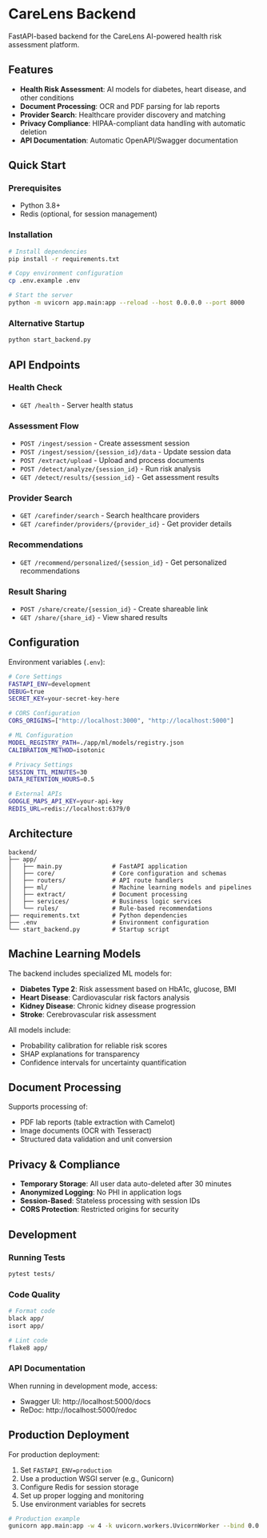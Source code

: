# CareLens Backend

FastAPI-based backend for the CareLens AI-powered health risk assessment platform.

## Features

- **Health Risk Assessment**: AI models for diabetes, heart disease, and other conditions
- **Document Processing**: OCR and PDF parsing for lab reports
- **Provider Search**: Healthcare provider discovery and matching
- **Privacy Compliance**: HIPAA-compliant data handling with automatic deletion
- **API Documentation**: Automatic OpenAPI/Swagger documentation

## Quick Start

### Prerequisites
- Python 3.8+
- Redis (optional, for session management)

### Installation
```bash
# Install dependencies
pip install -r requirements.txt

# Copy environment configuration
cp .env.example .env

# Start the server
python -m uvicorn app.main:app --reload --host 0.0.0.0 --port 8000
```

### Alternative Startup
```bash
python start_backend.py
```

## API Endpoints

### Health Check
- `GET /health` - Server health status

### Assessment Flow
- `POST /ingest/session` - Create assessment session
- `POST /ingest/session/{session_id}/data` - Update session data
- `POST /extract/upload` - Upload and process documents
- `POST /detect/analyze/{session_id}` - Run risk analysis
- `GET /detect/results/{session_id}` - Get assessment results

### Provider Search
- `GET /carefinder/search` - Search healthcare providers
- `GET /carefinder/providers/{provider_id}` - Get provider details

### Recommendations
- `GET /recommend/personalized/{session_id}` - Get personalized recommendations

### Result Sharing
- `POST /share/create/{session_id}` - Create shareable link
- `GET /share/{share_id}` - View shared results

## Configuration

Environment variables (`.env`):

```bash
# Core Settings
FASTAPI_ENV=development
DEBUG=true
SECRET_KEY=your-secret-key-here

# CORS Configuration
CORS_ORIGINS=["http://localhost:3000", "http://localhost:5000"]

# ML Configuration
MODEL_REGISTRY_PATH=./app/ml/models/registry.json
CALIBRATION_METHOD=isotonic

# Privacy Settings
SESSION_TTL_MINUTES=30
DATA_RETENTION_HOURS=0.5

# External APIs
GOOGLE_MAPS_API_KEY=your-api-key
REDIS_URL=redis://localhost:6379/0
```

## Architecture

```
backend/
├── app/
│   ├── main.py              # FastAPI application
│   ├── core/                # Core configuration and schemas
│   ├── routers/             # API route handlers
│   ├── ml/                  # Machine learning models and pipelines
│   ├── extract/             # Document processing
│   ├── services/            # Business logic services
│   └── rules/               # Rule-based recommendations
├── requirements.txt         # Python dependencies
├── .env                     # Environment configuration
└── start_backend.py         # Startup script
```

## Machine Learning Models

The backend includes specialized ML models for:
- **Diabetes Type 2**: Risk assessment based on HbA1c, glucose, BMI
- **Heart Disease**: Cardiovascular risk factors analysis
- **Kidney Disease**: Chronic kidney disease progression
- **Stroke**: Cerebrovascular risk assessment

All models include:
- Probability calibration for reliable risk scores
- SHAP explanations for transparency
- Confidence intervals for uncertainty quantification

## Document Processing

Supports processing of:
- PDF lab reports (table extraction with Camelot)
- Image documents (OCR with Tesseract)
- Structured data validation and unit conversion

## Privacy & Compliance

- **Temporary Storage**: All user data auto-deleted after 30 minutes
- **Anonymized Logging**: No PHI in application logs
- **Session-Based**: Stateless processing with session IDs
- **CORS Protection**: Restricted origins for security

## Development

### Running Tests
```bash
pytest tests/
```

### Code Quality
```bash
# Format code
black app/
isort app/

# Lint code
flake8 app/
```

### API Documentation
When running in development mode, access:
- Swagger UI: http://localhost:5000/docs
- ReDoc: http://localhost:5000/redoc

## Production Deployment

For production deployment:
1. Set `FASTAPI_ENV=production`
2. Use a production WSGI server (e.g., Gunicorn)
3. Configure Redis for session storage
4. Set up proper logging and monitoring
5. Use environment variables for secrets

```bash
# Production example
gunicorn app.main:app -w 4 -k uvicorn.workers.UvicornWorker --bind 0.0.0.0:8000
```